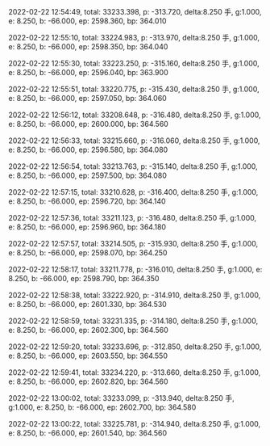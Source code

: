 2022-02-22 12:54:49, total: 33233.398, p: -313.720, delta:8.250 手, g:1.000, e: 8.250, b: -66.000, ep: 2598.360, bp: 364.010

2022-02-22 12:55:10, total: 33224.983, p: -313.970, delta:8.250 手, g:1.000, e: 8.250, b: -66.000, ep: 2598.350, bp: 364.040

2022-02-22 12:55:30, total: 33223.250, p: -315.160, delta:8.250 手, g:1.000, e: 8.250, b: -66.000, ep: 2596.040, bp: 363.900

2022-02-22 12:55:51, total: 33220.775, p: -315.430, delta:8.250 手, g:1.000, e: 8.250, b: -66.000, ep: 2597.050, bp: 364.060

2022-02-22 12:56:12, total: 33208.648, p: -316.480, delta:8.250 手, g:1.000, e: 8.250, b: -66.000, ep: 2600.000, bp: 364.560

2022-02-22 12:56:33, total: 33215.660, p: -316.060, delta:8.250 手, g:1.000, e: 8.250, b: -66.000, ep: 2596.580, bp: 364.080

2022-02-22 12:56:54, total: 33213.763, p: -315.140, delta:8.250 手, g:1.000, e: 8.250, b: -66.000, ep: 2597.500, bp: 364.080

2022-02-22 12:57:15, total: 33210.628, p: -316.400, delta:8.250 手, g:1.000, e: 8.250, b: -66.000, ep: 2596.720, bp: 364.140

2022-02-22 12:57:36, total: 33211.123, p: -316.480, delta:8.250 手, g:1.000, e: 8.250, b: -66.000, ep: 2596.960, bp: 364.180

2022-02-22 12:57:57, total: 33214.505, p: -315.930, delta:8.250 手, g:1.000, e: 8.250, b: -66.000, ep: 2598.070, bp: 364.250

2022-02-22 12:58:17, total: 33211.778, p: -316.010, delta:8.250 手, g:1.000, e: 8.250, b: -66.000, ep: 2598.790, bp: 364.350

2022-02-22 12:58:38, total: 33222.920, p: -314.910, delta:8.250 手, g:1.000, e: 8.250, b: -66.000, ep: 2601.330, bp: 364.530

2022-02-22 12:58:59, total: 33231.335, p: -314.180, delta:8.250 手, g:1.000, e: 8.250, b: -66.000, ep: 2602.300, bp: 364.560

2022-02-22 12:59:20, total: 33233.696, p: -312.850, delta:8.250 手, g:1.000, e: 8.250, b: -66.000, ep: 2603.550, bp: 364.550

2022-02-22 12:59:41, total: 33234.220, p: -313.660, delta:8.250 手, g:1.000, e: 8.250, b: -66.000, ep: 2602.820, bp: 364.560

2022-02-22 13:00:02, total: 33233.099, p: -313.940, delta:8.250 手, g:1.000, e: 8.250, b: -66.000, ep: 2602.700, bp: 364.580

2022-02-22 13:00:22, total: 33225.781, p: -314.940, delta:8.250 手, g:1.000, e: 8.250, b: -66.000, ep: 2601.540, bp: 364.560